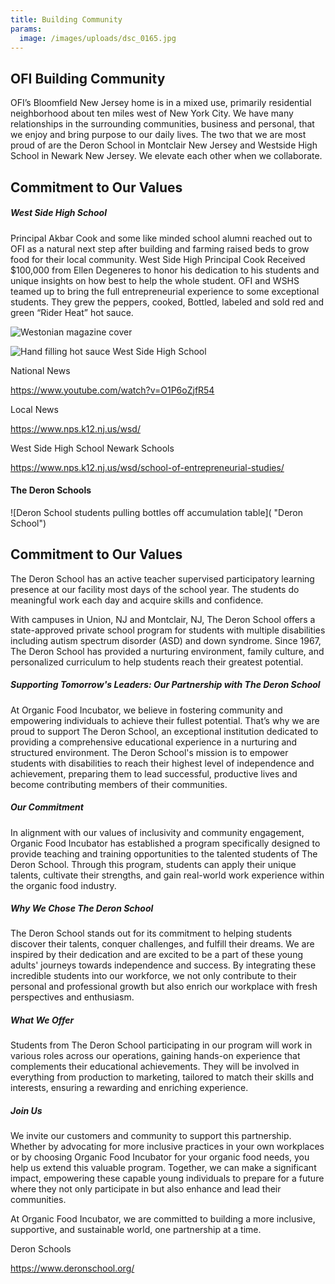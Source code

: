 ```yaml
---
title: Building Community
params:
  image: /images/uploads/dsc_0165.jpg
---
```

## OFI Building Community

OFI’s Bloomfield New Jersey home is in a mixed use, primarily residential neighborhood about ten miles west of New York City. We have many relationships in the surrounding communities, business and personal, that we enjoy and bring purpose to our daily lives. The two that we are most proud of are the Deron School in Montclair New Jersey and Westside High School in Newark New Jersey. We elevate each other when we collaborate.

## Commitment to Our Values

##### West Side High School

Principal Akbar Cook and some like minded school alumni reached out to OFI as a natural next step after building and farming raised beds to grow food for their local community. West Side High Principal Cook Received $100,000 from Ellen Degeneres to honor his dedication to his students and unique insights on how best to help the whole student. OFI and WSHS teamed up to bring the full entrepreneurial experience to some exceptional students. They grew the peppers, cooked, Bottled, labeled and sold red and green “Rider Heat” hot sauce.

![Westonian magazine cover](/images/uploads/westonian.jpg "Westonian magazine cover")

![Hand filling hot sauce West Side High School](/images/uploads/dsc_0065-large.jpeg "Hand filling hot sauce")

National News

https://www.youtube.com/watch?v=O1P6oZjfR54

Local News

https://www.nps.k12.nj.us/wsd/

West Side High School Newark Schools

https://www.nps.k12.nj.us/wsd/school-of-entrepreneurial-studies/





#### The Deron Schools

![Deron School students pulling bottles off accumulation table]( "Deron School")

## Commitment to Our Values

The Deron School has an active teacher supervised participatory learning presence at our facility most days of the school year. The students do meaningful work each day and acquire skills and confidence. 

With campuses in Union, NJ and Montclair, NJ, The Deron School offers a state-approved private school program for students with multiple disabilities including autism spectrum disorder (ASD) and down syndrome. Since 1967, The Deron School has provided a nurturing environment, family culture, and personalized curriculum to help students reach their greatest potential.

##### Supporting Tomorrow's Leaders: Our Partnership with The Deron School

At Organic Food Incubator, we believe in fostering community and empowering individuals to achieve their fullest potential. That’s why we are proud to support The Deron School, an exceptional institution dedicated to providing a comprehensive educational experience in a nurturing and structured environment. The Deron School's mission is to empower students with disabilities to reach their highest level of independence and achievement, preparing them to lead successful, productive lives and become contributing members of their communities.

##### Our Commitment

In alignment with our values of inclusivity and community engagement, Organic Food Incubator has established a program specifically designed to provide teaching and training opportunities to the talented students of The Deron School. Through this program, students can apply their unique talents, cultivate their strengths, and gain real-world work experience within the organic food industry.

##### Why We Chose The Deron School

The Deron School stands out for its commitment to helping students discover their talents, conquer challenges, and fulfill their dreams. We are inspired by their dedication and are excited to be a part of these young adults' journeys towards independence and success. By integrating these incredible students into our workforce, we not only contribute to their personal and professional growth but also enrich our workplace with fresh perspectives and enthusiasm.

##### What We Offer

Students from The Deron School participating in our program will work in various roles across our operations, gaining hands-on experience that complements their educational achievements. They will be involved in everything from production to marketing, tailored to match their skills and interests, ensuring a rewarding and enriching experience.

##### Join Us

We invite our customers and community to support this partnership. Whether by advocating for more inclusive practices in your own workplaces or by choosing Organic Food Incubator for your organic food needs, you help us extend this valuable program. Together, we can make a significant impact, empowering these capable young individuals to prepare for a future where they not only participate in but also enhance and lead their communities.

At Organic Food Incubator, we are committed to building a more inclusive, supportive, and sustainable world, one partnership at a time.

Deron Schools

https://www.deronschool.org/
